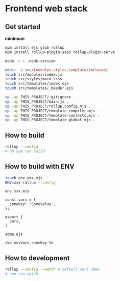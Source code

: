 # Frontend web stack

## Get started

**minimum**

```bash
npm install ejs glob rollup
npm install rollup-plugin-sass rollup-plugin-serve

node -v > .node-version

mkdir -p src/{modules,styles,template/includes}
touch src/modules/index.js
touch src/styles/main.scss
touch src/templates/index.ejs
touch src/templates/_header.ejs

cp -ap THIS_PROJECT/.gitignore .
cp -ap THIS_PROJECT/main.js .
cp -ap THIS_PROJECT/rollup.config.mjs .
cp -ap THIS_PROJECT/template-compiler.mjs .
cp -ap THIS_PROJECT/template-contexts.mjs .
cp -ap THIS_PROJECT/template-global.mjs .
```

## How to build

```bash
rollup --config
# OR npm run build
```

## How to build with ENV

```bash
touch env.xxx.mjs
ENV=xxx rollup --config
```

`env.xxx.mjs`
```:js
const vars = {
  someKey: 'SomeValue',
};

export {
  vars,
}
```

`some.ejs`
```ejs
<%= envVars.someKey %>
```

## How to development

```bash
rollup --config --watch # default port 3000
# npm run watch
```
